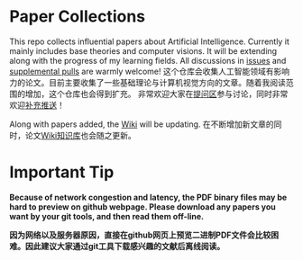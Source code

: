 # Paper Collections

This repo collects influential papers about Artificial Intelligence. Currently it mainly includes base theories and computer visions. It will be extending along with the progress of my learning fields.
All discussions in [issues](https://github.com/QixuanAI/Paper_Collections/issues) and [supplemental pulls](https://github.com/QixuanAI/Paper_Collections/pulls) are warmly welcome!
这个仓库会收集人工智能领域有影响力的论文。目前主要收集了一些基础理论与计算机视觉方向的文章。随着我阅读范围的增加，这个仓库也会得到扩充。
非常欢迎大家在[提问区](https://github.com/QixuanAI/Paper_Collections/issues)参与讨论，同时非常欢迎[补充推送](https://github.com/QixuanAI/Paper_Collections/pulls)！

Along with papers added, the [Wiki](https://github.com/QixuanAI/Paper_Collections/wiki) will be updating.
在不断增加新文章的同时，论文[Wiki知识库](https://github.com/QixuanAI/Paper_Collections/wiki)也会随之更新。

# Important Tip

__Because of network congestion and latency, the PDF binary files may be hard to preview on github webpage. Please download any papers you want by your git tools, and then read them off-line.__

__因为网络以及服务器原因，直接在github网页上预览二进制PDF文件会比较困难。因此建议大家通过git工具下载感兴趣的文献后离线阅读。__
